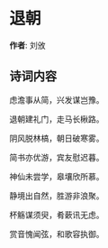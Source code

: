 # 退朝

**作者**: 刘攽

## 诗词内容

虑澹事从简，兴发谋岂豫。

退朝建礼门，走马长楸路。

阴风脱林槁，朝日破寒雾。

简书亦优游，宾友慰迟暮。

神仙未尝学，皋壤欣所慕。

静境出自然，胜游非浪聚。

杯觞谋须臾，肴蔌讯无虑。

赏音愧闻弦，和歌容执御。


